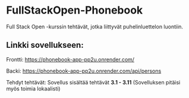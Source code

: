 # FullStackOpen-Phonebook

Full Stack Open -kurssin tehtävät, jotka liittyvät puhelinluettelon luontiin.

## Linkki sovellukseen:
Frontti:
https://phonebook-app-pp2u.onrender.com/

Backi:
https://phonebook-app-pp2u.onrender.com/api/persons

Tehdyt tehtävät:
Sovellus sisältää tehtävät  **3.1 - 3.11** (Sovelluksen pitäisi myös toimia lokaalisti)
